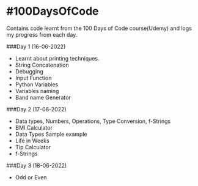 # \#100DaysOfCode
 Contains code learnt from the 100 Days of Code course(Udemy) and logs my progress from each day.

###Day 1 (16-06-2022) 
- Learnt about printing techniques.
- String Concatenation
- Debugging
- Input Function 
- Python Variables
- Variables naming
- Band name Generator

###Day 2 (17-06-2022)
- Data types, Numbers, Operations, Type Conversion, f-Strings
- BMI Calculator
- Data Types Sample example
- Life in Weeks
- Tip Calculator
- f-Strings 

###Day 3 (18-06-2022)
- Odd or Even
